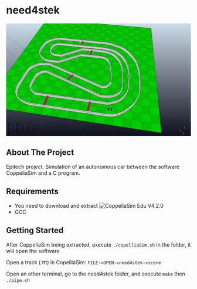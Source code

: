 # need4stek

![track1](track1.png)

<!-- ABOUT THE PROJECT -->
## About The Project
Epitech project. Simulation of an autonomous car between the software CoppeliaSim and a C program.

<!-- REQUIREMENTS -->
## Requirements
* You need to download and extract ![CoppeliaSim Edu V4.2.0](https://www.coppeliarobotics.com/downloads)
* GCC

<!-- GETTING STARTED -->
## Getting Started
After CoppeliaSim being extracted, execute ```./copelliaSim.sh``` in the folder, it will open the software

Open a track (.ttt) in CopelliaSim: `FILE->OPEN->need4stek->scene`

Open an other terminal, go to the need4stek folder, and execute ```make``` then ```./pipe.sh``` 
